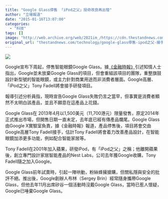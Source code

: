 ```yaml
---
title: "Google Glass停售 「iPod之父」授命改良再出發"
author: "立場報道"
date: "2015-01-16T13:07:00"
categories:
  - "科技"
tags: []
image: "http://web.archive.org/web/2021im_/https://cdn.thestandnews.com/media/photos/cache/glasss-12_MEzbd_1200x0.png"
original_url: "thestandnews.com/technology/google-glass停售-ipod之父-接手項目"
---
```

![](http://web.archive.org/web/2021im_/https://cdn.thestandnews.com/media/photos/cache/glasss-12_MEzbd_1200x0.png)

Google宣布下周起，停售智能眼鏡Google Glass。據[《金融時報》](http://web.archive.org/web/20210628175713/http://www.ft.com/intl/cms/s/0/ff12af46-9ce8-11e4-adf3-00144feabdc0.html?siteedition=intl#axzz3OxHjtmY9)引述知情人士指出，Google並未放棄Google Glass的項目，但會重組該項目的團隊，重整旗鼓設計新型號的智能眼鏡，或主力針對商業用途而非消費者層面。Google高層、「iPod之父」Tony Fadell將會接手研發項目。

報導引述分析員指，現時宣告Google Glass失敗仍言之當早，但事實是消費者顯然不太明白該產品，並且不願意在這產品上花錢。

Google Glass在 2013年4月以1,500美元（11,700港元）限量發售，原定2014年正式推出市場，但開售日期一直未定，去年底已經有傳產品爛尾。Google Glass由Google X實驗室負責，據《金融時報》報道，產品停售後，項目將會交由Google高層Tony Fadell接手，估計Tony Fadell將會着力改善產品設計，在智能眼鏡加添更多功能，例如配合智能家居等。

Tony Fadell在2001年加入蘋果，研發iPod，有「iPod之父」之稱；他離開蘋果後，創立專門設計家居智能產品的Nest Labs，公司去年獲Google收購，Tony Fadell隨之加入Google。

Google Glass前年試賣時，引起一陣哄動，粉絲蜂擁搶購，但關私隱與安全的批評不絕。推出後，Google創辦人布林（Sergey Brin）經常隨身攜帶Google Glass，但他去年11月出席矽谷一個活動時沒戴Google Glass，當時已惹人懷疑，Google已唾棄Google Glass。